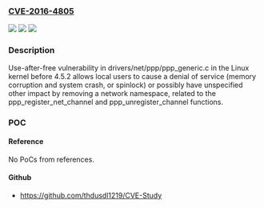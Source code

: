 ### [CVE-2016-4805](https://cve.mitre.org/cgi-bin/cvename.cgi?name=CVE-2016-4805)
![](https://img.shields.io/static/v1?label=Product&message=n%2Fa&color=blue)
![](https://img.shields.io/static/v1?label=Version&message=n%2Fa&color=blue)
![](https://img.shields.io/static/v1?label=Vulnerability&message=n%2Fa&color=brighgreen)

### Description

Use-after-free vulnerability in drivers/net/ppp/ppp_generic.c in the Linux kernel before 4.5.2 allows local users to cause a denial of service (memory corruption and system crash, or spinlock) or possibly have unspecified other impact by removing a network namespace, related to the ppp_register_net_channel and ppp_unregister_channel functions.

### POC

#### Reference
No PoCs from references.

#### Github
- https://github.com/thdusdl1219/CVE-Study

